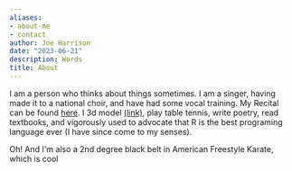 ```yaml
---
aliases:
- about-me
- contact
author: Joe Harrison
date: "2023-06-21"
description: Words
title: About
---
```


I am a person who thinks about things sometimes. I am a singer, having made it to a national choir, and have had some vocal training. My Recital can be found <a href="https://youtu.be/Nb5KCROQ1A0" target="_blank">here</a>. I 3d model <a href="https://wiki.tockdom.com/wiki/User:TL" target="_blank">(link)</a>, play table tennis, write poetry, read textbooks, and vigorously used to advocate that R is the best programing language ever (I have since come to my senses). 

Oh! And I'm also a 2nd degree black belt in American Freestyle Karate, which is cool
